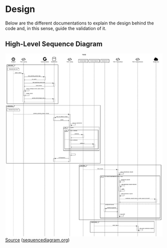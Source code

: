 # Design

Below are the different documentations to explain the design behind the code
and, in this sense, guide the validation of it.

## High-Level Sequence Diagram

![sequence](./doc/YAAS%20-%20Sequence%20Diagram.png)
[Source](./doc/YAAS%20-%20Sequence%20Diagram.txt) ([sequencediagram.org](https://sequencediagram.org/))